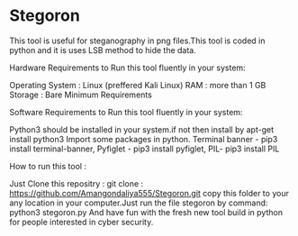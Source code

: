 # Stegoron

This tool is useful for steganography in png files.This tool is coded in python and it is uses LSB method to hide the data.

Hardware Requirements to Run this tool fluently in your system:

Operating System : Linux (preffered Kali Linux) RAM : more than 1 GB Storage : Bare Minimum Requirements

Software Requirements to Run this tool fluently in your system:

Python3 should be installed in your system.if not then install by apt-get install python3 Import some packages in python. Terminal banner - pip3 install terminal-banner, Pyfiglet - pip3 install pyfiglet, PIL- pip3 install PIL

How to run this tool :

Just Clone this repositry : git clone : https://github.com/Amangondaliya555/Stegoron.git copy this folder to your any location in your computer.Just run the file stegoron by command: python3 stegoron.py And have fun with the fresh new tool build in python for people interested in cyber security.
